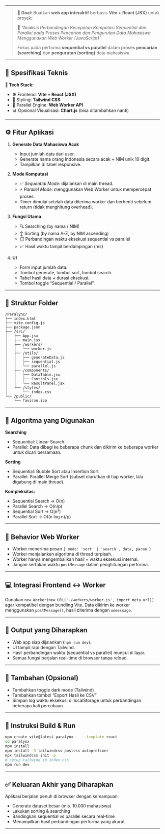 
---

> **🎯 Goal:**
> Buatkan **web app interaktif** berbasis **Vite + React (JSX)** untuk proyek:
>
> 🧠 *“Analisis Perbandingan Kecepatan Komputasi Sequential dan Parallel pada Proses Pencarian dan Pengurutan Data Mahasiswa Menggunakan Web Worker (JavaScript)”*
>
> Fokus pada performa **sequential vs parallel** dalam proses **pencarian (searching)** dan **pengurutan (sorting)** data mahasiswa.

---

## 🧩 **Spesifikasi Teknis**

**🔧 Tech Stack:**

* ⚙️ Frontend: **Vite + React (JSX)**
* 🎨 Styling: **Tailwind CSS**
* 🧠 Parallel Engine: **Web Worker API**
* 📊 Opsional Visualisasi: **Chart.js** (bisa ditambahkan nanti)

---

## ⚙️ **Fitur Aplikasi**

1. **Generate Data Mahasiswa Acak**

   * Input jumlah data dari user.
   * Generate nama orang Indonesia secara acak + NIM unik 10 digit.
   * Tampilkan di tabel responsive.

2. **Mode Komputasi**

   * ✅ *Sequential Mode:* dijalankan di main thread.
   * ⚡ *Parallel Mode:* menggunakan Web Worker untuk mempercepat proses.
   * Timer dimulai setelah data diterima worker dan berhenti sebelum return (tidak menghitung overhead).

3. **Fungsi Utama**

   * 🔍 Searching (by nama / NIM)
   * ↕️ Sorting (by nama A-Z, by NIM ascending)
   * ⏱️ Perbandingan waktu eksekusi sequential vs parallel
   * 📈 Hasil waktu tampil berdampingan (ms)

4. **UI**

   * Form input jumlah data.
   * Tombol generate, tombol sort, tombol search.
   * Tabel hasil data + durasi eksekusi.
   * Tombol toggle “Sequential / Parallel”.

---

## 📁 **Struktur Folder**

```
/Paralynx/
├── index.html
├── vite.config.js
├── package.json
├── /src/
│   ├── App.jsx
│   ├── main.jsx
│   ├── /workers/
│   │   └── worker.js
│   ├── /utils/
│   │   ├── generateData.js
│   │   ├── sequential.js
│   │   └── parallel.js
│   ├── /components/
│   │   ├── DataTable.jsx
│   │   ├── Controls.jsx
│   │   └── ResultPanel.jsx
│   └── /styles/
│       └── index.css
└── /public/
    └── favicon.ico
```

---

## 🧮 **Algoritma yang Digunakan**

**Searching**

* Sequential: Linear Search
* Parallel: Data dibagi ke beberapa chunk dan dikirim ke beberapa worker untuk dicari bersamaan.

**Sorting**

* Sequential: Bubble Sort atau Insertion Sort
* Parallel: Parallel Merge Sort (subset diurutkan di tiap worker, lalu digabung di main thread).

**Kompleksitas:**

* Sequential Search → O(n)
* Parallel Search → O(n/p)
* Sequential Sort → O(n²)
* Parallel Sort → O((n log n)/p)

---

## 🧠 **Behavior Web Worker**

* Worker menerima pesan `{ mode: 'sort' | 'search', data, param }`
* Worker menjalankan algoritma di thread terpisah.
* Worker hanya mengembalikan hasil + waktu eksekusi internal.
* Jangan sertakan waktu `postMessage` dalam penghitungan performa.

---

## 💻 **Integrasi Frontend ↔ Worker**

Gunakan `new Worker(new URL('./workers/worker.js', import.meta.url))` agar kompatibel dengan bundling Vite.
Data dikirim ke worker menggunakan `postMessage()`, hasil diterima dengan `onmessage`.

---

## 🧩 **Output yang Diharapkan**

* Web app siap dijalankan (`npm run dev`).
* UI tampil rapi dengan Tailwind.
* Hasil perbandingan waktu (sequential vs parallel) muncul di layar.
* Semua fungsi berjalan real-time di browser tanpa reload.

---

## 🧱 **Tambahan (Opsional)**

* Tambahkan toggle dark mode (Tailwind)
* Tambahkan tombol “Export Hasil ke CSV”
* Simpan log waktu eksekusi di localStorage untuk perbandingan beberapa kali percobaan

---

## 🚀 **Instruksi Build & Run**

```bash
npm create vite@latest paralynx -- --template react
cd paralynx
npm install
npm install -D tailwindcss postcss autoprefixer
npx tailwindcss init -p
# setup tailwind in index.css
npm run dev
```

---

## ✅ **Keluaran Akhir yang Diharapkan**

Aplikasi berjalan penuh di browser dengan kemampuan:

* Generate dataset besar (mis. 10.000 mahasiswa)
* Lakukan sorting & searching
* Bandingkan sequential vs parallel secara real-time
* Menampilkan hasil perbandingan performa yang akurat

---
